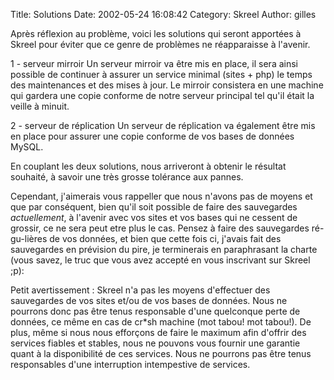 Title: Solutions
Date: 2002-05-24 16:08:42
Category: Skreel
Author: gilles

Après réflexion au problème, voici les solutions qui seront apportées à Skreel pour éviter que ce genre de problèmes ne réapparaisse à l'avenir.

1 - serveur mirroir
Un serveur mirroir va être mis en place, il sera ainsi possible de continuer à assurer un service minimal (sites + php) le temps des maintenances et des mises à jour. Le mirroir consistera en une machine qui gardera une copie conforme de notre serveur principal tel qu'il était la veille à minuit.

2 - serveur de réplication
Un serveur de réplication va également être mis en place pour assurer une copie conforme de vos bases de données MySQL.

En couplant les deux solutions, nous arriveront à obtenir le résultat souhaité, à savoir une très grosse tolérance aux pannes.

Cependant, j'aimerais vous rappeller que nous n'avons pas de moyens et que par conséquent, bien qu'il soit possible de faire des sauvegardes _actuellement_, à l'avenir avec vos sites et vos bases qui ne cessent de grossir, ce ne sera peut etre plus le cas.
Pensez à faire des sauvegardes ré-gu-lières de vos données, et bien que cette fois ci, j'avais fait des sauvegardes en prévision du pire, je terminerais en paraphrasant la charte (vous savez, le truc que vous avez accepté en vous inscrivant sur Skreel ;p):

Petit avertissement : 
Skreel n'a pas les moyens d'effectuer des sauvegardes de vos sites et/ou de vos bases de données. Nous ne pourrons donc pas être tenus responsable d'une quelconque perte de données, ce même en cas de cr*sh machine (mot tabou! mot tabou!). 
De plus, même si nous nous efforçons de faire le maximum afin d'offrir des services fiables et stables, nous ne pouvons vous fournir une garantie quant à la disponibilité de ces services. Nous ne pourrons pas être tenus responsables d'une interruption intempestive de services. 
